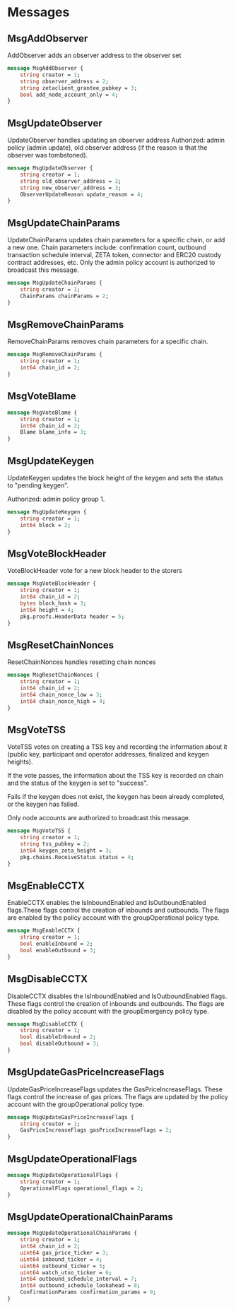 # Messages

## MsgAddObserver

AddObserver adds an observer address to the observer set

```proto
message MsgAddObserver {
	string creator = 1;
	string observer_address = 2;
	string zetaclient_grantee_pubkey = 3;
	bool add_node_account_only = 4;
}
```

## MsgUpdateObserver

UpdateObserver handles updating an observer address
Authorized: admin policy (admin update), old observer address (if the
reason is that the observer was tombstoned).

```proto
message MsgUpdateObserver {
	string creator = 1;
	string old_observer_address = 2;
	string new_observer_address = 3;
	ObserverUpdateReason update_reason = 4;
}
```

## MsgUpdateChainParams

UpdateChainParams updates chain parameters for a specific chain, or add a new one.
Chain parameters include: confirmation count, outbound transaction schedule interval, ZETA token,
connector and ERC20 custody contract addresses, etc.
Only the admin policy account is authorized to broadcast this message.

```proto
message MsgUpdateChainParams {
	string creator = 1;
	ChainParams chainParams = 2;
}
```

## MsgRemoveChainParams

RemoveChainParams removes chain parameters for a specific chain.

```proto
message MsgRemoveChainParams {
	string creator = 1;
	int64 chain_id = 2;
}
```

## MsgVoteBlame

```proto
message MsgVoteBlame {
	string creator = 1;
	int64 chain_id = 2;
	Blame blame_info = 3;
}
```

## MsgUpdateKeygen

UpdateKeygen updates the block height of the keygen and sets the status to
"pending keygen".

Authorized: admin policy group 1.

```proto
message MsgUpdateKeygen {
	string creator = 1;
	int64 block = 2;
}
```

## MsgVoteBlockHeader

VoteBlockHeader vote for a new block header to the storers

```proto
message MsgVoteBlockHeader {
	string creator = 1;
	int64 chain_id = 2;
	bytes block_hash = 3;
	int64 height = 4;
	pkg.proofs.HeaderData header = 5;
}
```

## MsgResetChainNonces

ResetChainNonces handles resetting chain nonces

```proto
message MsgResetChainNonces {
	string creator = 1;
	int64 chain_id = 2;
	int64 chain_nonce_low = 3;
	int64 chain_nonce_high = 4;
}
```

## MsgVoteTSS

VoteTSS votes on creating a TSS key and recording the information about it (public
key, participant and operator addresses, finalized and keygen heights).

If the vote passes, the information about the TSS key is recorded on chain
and the status of the keygen is set to "success".

Fails if the keygen does not exist, the keygen has been already
completed, or the keygen has failed.

Only node accounts are authorized to broadcast this message.

```proto
message MsgVoteTSS {
	string creator = 1;
	string tss_pubkey = 2;
	int64 keygen_zeta_height = 3;
	pkg.chains.ReceiveStatus status = 4;
}
```

## MsgEnableCCTX

EnableCCTX enables the IsInboundEnabled and IsOutboundEnabled flags.These flags control the creation of inbounds and outbounds.
The flags are enabled by the policy account with the groupOperational policy type.

```proto
message MsgEnableCCTX {
	string creator = 1;
	bool enableInbound = 2;
	bool enableOutbound = 3;
}
```

## MsgDisableCCTX

DisableCCTX disables the IsInboundEnabled and IsOutboundEnabled flags. These flags control the creation of inbounds and outbounds.
The flags are disabled by the policy account with the groupEmergency policy type.

```proto
message MsgDisableCCTX {
	string creator = 1;
	bool disableInbound = 2;
	bool disableOutbound = 3;
}
```

## MsgUpdateGasPriceIncreaseFlags

UpdateGasPriceIncreaseFlags updates the GasPriceIncreaseFlags. These flags control the increase of gas prices.
The flags are updated by the policy account with the groupOperational policy type.

```proto
message MsgUpdateGasPriceIncreaseFlags {
	string creator = 1;
	GasPriceIncreaseFlags gasPriceIncreaseFlags = 2;
}
```

## MsgUpdateOperationalFlags

```proto
message MsgUpdateOperationalFlags {
	string creator = 1;
	OperationalFlags operational_flags = 2;
}
```

## MsgUpdateOperationalChainParams

```proto
message MsgUpdateOperationalChainParams {
	string creator = 1;
	int64 chain_id = 2;
	uint64 gas_price_ticker = 3;
	uint64 inbound_ticker = 4;
	uint64 outbound_ticker = 5;
	uint64 watch_utxo_ticker = 6;
	int64 outbound_schedule_interval = 7;
	int64 outbound_schedule_lookahead = 8;
	ConfirmationParams confirmation_params = 9;
}
```

